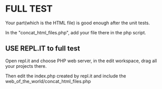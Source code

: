 # FULL TEST

Your part(which is the HTML file) is good enough after the unit tests.

In the "concat_html_files.php", add your file there in the php script.

## USE REPL.IT to full test

Open repl.it and choose PHP web server, in the edit workspace, drag all your projects there.

Then edit the index.php created by repl.it and include the web_of_the_world/concat_html_files.php